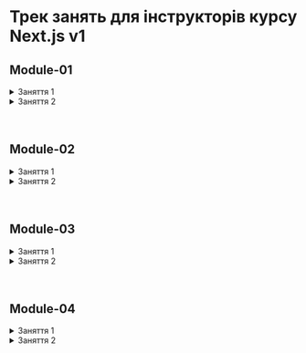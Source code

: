 # Трек занять для інструкторів курсу Next.js v1


## Module-01

<details>
  <summary>Заняття 1</summary>
<ul>
    <li>Структура Next.js проєкту</li>
    <li>Маршрутизація у вебзастосунках</li>
    <li>Створення сторінок</li>
    <ul>
        <li>Home Page</li>
        <li>Notes Page</li>
        <li>About Page</li>
        <li>Profile Page</li>
    </ul>
    <li>Layout</li>
    <ul>
        <li>header, children, footer</li>
    </ul>
    <li>Components</li>
    <li>Link</li>
</ul>
</details>

<details>
  <summary>Заняття 2</summary>
<ul>
    <li>axios api</li>
    <ul>
        <li>https://next-docs-api.onrender.com</li>
        <li>lib/api.ts</li>
        <li>SSR</li>
    </ul>
    <li>'use client'</li>
    <ul>
        <li>CSR</li>
    </ul>
    <li>error & loading</li>
    <li>Dynamic routes</li>
    <li>Global error & loading</li>
    <li>Dynamic client component</li>
    <li>React Query</li>
    <ul>
        <li>@tanstack/react-query</li>
        <li>TanStackProvider</li>
        <li>prefetchQuery</li>
        <li>HydrationBoundary</li>
        <li>useParams</li>
        <li>useQuery</li>
        <li>refetchOnMount</li>
    </ul>
</ul>
</details>

<br/>
<br/>

## Module-02

<details>
  <summary>Заняття 1</summary>
<ul>
    <li>Nested routes</li>
    <li>Not-found route</li>
    <li>Catch-all routes</li>
    <ul>
        <li>filter by categoryId</li>
        <li>filter by name</li>
    </ul>
    <li>useRouter</li>
</ul>
</details>

<details>
  <summary>Заняття 2</summary>
<ul>
    <li>Grouped routes</li>
    <li>Parallel routes</li>
    <ul>
        <li>@sidebar</li>
        <li>default.tsx</li>
    </ul>
    <li>Interception route</li>
    <ul>
        <li>@modal</li>
        <li>empty default</li>
        <li>modal in RootLayout</li>
        <li>close modal with router.back</li>
    </ul>
    <li>Redirect</li>
</ul>
</details>

<br/>
<br/>

## Module-03

<details>
  <summary>Заняття 1</summary>
<ul>
    <li>metadata</li>
    <li>async generateMetadata</li>
    <li>Open Graph & Twitter</li>
    <li>next/image</li>
    <ul>
        <li>width і height</li>
        <li>next.config.ts</li>
    </ul>
    <li>next/font</li>
    <li>Performance</li>
    <ul>
        <li>Cache-Control</li>
        <li>next.config.ts</li>
    </ul>
</ul>
</details>

<details>
  <summary>Заняття 2</summary>
<ul>
    <li>create note</li>
    <ul>
        <li>page</li>
        <li>sidebar</li>
        <li>form</li>
        <li>api</li>
    </ul>
    <li>zustand</li>
    <ul>
        <li>store</li>
        <li>draft</li>
        <li>initialDraft</li>
        <li>persist</li>
    </ul>
</ul>
</details>

<br/>
<br/>

## Module-04

<details>
  <summary>Заняття 1</summary>
<ul>
    <li>Next Server</li>
    <li>Route Handler</li>
    <ul>
        <li>instance axios</li>
        <li>create all Handlers</li>
        <li>update all requests</li>
    </ul>
    <li>Auth</li>
    <ul>
        <li>instance axios</li>
        <li>withCredentials</li>
    </ul>
    <li>sign-up</li>
    <ul>
        <li>Header Links</li>
        <li>sign-up/page</li>
        <li>POST register</li>
        <li>register Route Handler</li>
        <li>cookies in Route Handler</li>
        <ul>
            <li>npm i cookie</li>
            <li>get setCookie</li>
            <li>parse(cookieStr)</li>
            <li>create cookie options</li>
            <li>cookieStore.set</li>
        </ul>
        <li>add register(formValues) in form</li>
    </ul>
    <li>sign-in</li>
    <ul>
        <li>sign-up/page</li>
        <li>POST login</li>
        <li>login Route Handler</li>
        <li>cookies in Route Handler</li>
        <li>add login(formValues) in form</li>
    </ul>
    <li>AuthStore</li>
    <ul>
        <li>create store</li>
        <li>checkSession client</li>
        <li>checkSession Route Handler</li>
        <ul>
            <li>cookieStore.get</li>
            <li>checkSession client</li>
            <li>silent authentication in Route Handler</li>
        </ul>
        <li>GET getMe</li>
        <li>getMe Route Handler</li>
        <li>AuthProvider</li>
        <li>add AuthProvider in RootLayout</li>
        <li>create AuthNavigation</li>
        <li>POST logout</li>
        <li>logout Route Handler</li>
        <li>cookieStore.delete</li>
        <li>add in handleLogout</li>
        <li>add setUser in sign-in & sign-up pages</li>
    </ul>
</ul>
</details>

<details>
  <summary>Заняття 2</summary>
<ul>
    <li>middleware</li>
    <ul>
        <li>private routes</li>
        <li>public routes</li>
        <li>public layout refresh</li>
    </ul>
    <li>private requests</li>
</ul>
</details>

